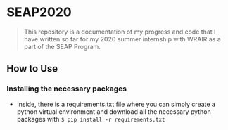 # SEAP2020
> This repository is a documentation of my progress and code that I have written so far for my 2020 summer internship with WRAIR as a part of the SEAP Program. 

## How to Use
### Installing the necessary packages
* Inside, there is a requirements.txt file where you can simply create a python virtual environment and download all the necessary python packages with
``` $ pip install -r requirements.txt ```
